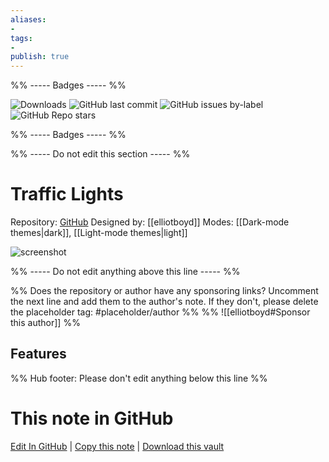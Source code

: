 ```yaml
---
aliases:
- 
tags: 
- 
publish: true
---
```


%% ----- Badges ----- %%

![Downloads](https://img.shields.io/badge/downloads-5584-573E7A?style=for-the-badge&logo=)
![GitHub last commit](https://img.shields.io/github/last-commit/elliotboyd/obsidian-traffic-lights?color=573E7A&label=last%20update&logo=github&style=for-the-badge)
![GitHub issues by-label](https://img.shields.io/github/issues/elliotboyd/obsidian-traffic-lights/help%20wanted?color=573E7A&logo=github&style=for-the-badge) 
![GitHub Repo stars](https://img.shields.io/github/stars/elliotboyd/obsidian-traffic-lights?color=573E7A&logo=github&style=for-the-badge)

%% ----- Badges ----- %%

%% ----- Do not edit this section ----- %%

# Traffic Lights

Repository: [GitHub](https://github.com/elliotboyd/obsidian-traffic-lights)
Designed by: [[elliotboyd]]
Modes: [[Dark-mode themes|dark]], [[Light-mode themes|light]]



![screenshot](https://github.com/elliotboyd/obsidian-traffic-lights/raw/HEAD/dark.png)

%% ----- Do not edit anything above this line ----- %% 

%% Does the repository or author have any sponsoring links? Uncomment the next line and add them to the author's note. If they don't, please delete the placeholder tag: #placeholder/author %%
%% ![[elliotboyd#Sponsor this author]] %%


## Features



%% Hub footer: Please don't edit anything below this line %%

# This note in GitHub

<span class="git-footer">[Edit In GitHub](https://github.dev/obsidian-community/obsidian-hub/blob/main/02%20-%20Community%20Expansions/02.05%20All%20Community%20Expansions/Themes/Traffic%20Lights.md "git-hub-edit-note") | [Copy this note](https://raw.githubusercontent.com/obsidian-community/obsidian-hub/main/02%20-%20Community%20Expansions/02.05%20All%20Community%20Expansions/Themes/Traffic%20Lights.md "git-hub-copy-note") | [Download this vault](https://github.com/obsidian-community/obsidian-hub/archive/refs/heads/main.zip "git-hub-download-vault") </span>
